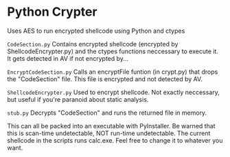 Python Crypter
=======
Uses AES to run encrypted shellcode using Python and ctypes

`CodeSection.py` 
Contains encrypted shellcode (encrypted by ShellcodeEncrypter.py) and the ctypes functions neccessary to execute it. It gets detected in AV if not encrypted by...

`EncryptCodeSection.py`
Calls an encryptFile funtion (in crypt.py) that drops the "CodeSection" file. This file is encrypted and not detected by AV.

`ShellcodeEncrypter.py`
Used to encrypt shellcode. Not exactly neccessary, but useful if you're paranoid about static analysis.

`stub.py`
Decrypts "CodeSection" and runs the returned file in memory. 

This can all be packed into an executable with PyInstaller. Be warned that this is scan-time undetectable, NOT run-time undetectable. The current shellcode in the scripts runs calc.exe. Feel free to change it to whatever you want.
